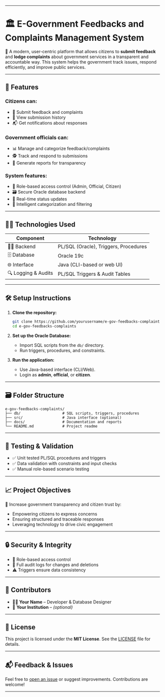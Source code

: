 
---

# 🏛️ E-Government Feedbacks and Complaints Management System

📢 A modern, user-centric platform that allows citizens to **submit feedback** and **lodge complaints** about government services in a transparent and accountable way. This system helps the government track issues, respond efficiently, and improve public services.

---

## 📌 Features

### Citizens can:

* 📝 Submit feedback and complaints
* 📄 View submission history
* 📬 Get notifications about responses

### Government officials can:

* 📊 Manage and categorize feedback/complaints
* 🕵️ Track and respond to submissions
* 🧾 Generate reports for transparency

### System features:

* 🔐 Role-based access control (Admin, Official, Citizen)
* 🗃️ Secure Oracle database backend
* 🔄 Real-time status updates
* 🧠 Intelligent categorization and filtering

---

## 🧑‍💻 Technologies Used

| Component           | Technology                            |
| ------------------- | ------------------------------------- |
| 👨‍💻 Backend       | PL/SQL (Oracle), Triggers, Procedures |
| 🗄️ Database        | Oracle 19c                            |
| 🌐 Interface        | Java (CLI-based or web UI)            |
| 🔍 Logging & Audits | PL/SQL Triggers & Audit Tables        |

---

## 🛠️ Setup Instructions

1. **Clone the repository:**

   ```bash
   git clone https://github.com/yourusername/e-gov-feedbacks-complaints.git
   cd e-gov-feedbacks-complaints
   ```

2. **Set up the Oracle Database:**

   * Import SQL scripts from the `db/` directory.
   * Run triggers, procedures, and constraints.

3. **Run the application:**

   * Use Java-based interface (CLI/Web).
   * Login as **admin**, **official**, or **citizen**.

---

## 🗃️ Folder Structure

```
e-gov-feedbacks-complaints/
├── db/                   # SQL scripts, triggers, procedures
├── src/                  # Java interface (optional)
├── docs/                 # Documentation and reports
└── README.md             # Project readme
```

---

## 🧪 Testing & Validation

* ✅ Unit tested PL/SQL procedures and triggers
* ✅ Data validation with constraints and input checks
* ✅ Manual role-based scenario testing

---

## 📈 Project Objectives

🎯 Increase government transparency and citizen trust by:

* Empowering citizens to express concerns
* Ensuring structured and traceable responses
* Leveraging technology to drive civic engagement

---

## 🔒 Security & Integrity

* 🔐 Role-based access control
* 🧾 Full audit logs for changes and deletions
* ⚠️ Triggers ensure data consistency

---

## 🤝 Contributors

* 👨‍🎓 **Your Name** – Developer & Database Designer
* 🏢 **Your Institution** – *(optional)*

---

## 📄 License

This project is licensed under the **MIT License**. See the [LICENSE](LICENSE) file for details.

---

## 📬 Feedback & Issues

Feel free to [open an issue](https://github.com/yourusername/e-gov-feedbacks-complaints/issues) or suggest improvements. Contributions are welcome!

---


